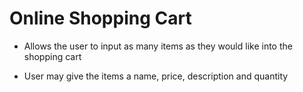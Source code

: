 # Online Shopping Cart

- Allows the user to input as many items as they would like into the shopping cart

- User may give the items a name, price, description and quantity